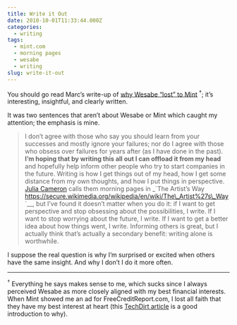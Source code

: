 ```yaml
---
title: Write it Out
date: 2010-10-01T11:33:44.000Z
categories:
  - writing
tags:
  - mint.com
  - morning pages
  - wesabe
  - writing
slug: write-it-out
---
```

You should go read Marc’s write-up of [why Wesabe “lost” to Mint][1] <sup>†</sup>; it’s interesting, insightful, and clearly written.

It was two sentences that aren’t about Wesabe or Mint which caught my attention; the emphasis is mine.

> I don’t agree with those who say you should learn from your successes and mostly ignore your failures; nor do I agree with those who obsess over failures for years after (as I have done in the past). **I’m hoping that by writing this all out I can offload it from my head** and hopefully help inform other people who try to start companies in the future.
Writing is how I get things out of my head, how I get some distance from my own thoughts, and how I put things in perspective. [Julia Cameron][2]  calls them morning pages in _\`The Artist’s Way <https://secure.wikimedia.org/wikipedia/en/wiki/The\_Artist%27s\_Way>\`__, but I’ve found it doesn’t matter when you do it: if I want to get perspective and stop obsessing about the possibilities, I write. If I want to stop worrying about the future, I write. If I want to get a better idea about how things went, I write. Informing others is great, but I actually think that’s actually a secondary benefit: writing alone is worthwhile.

I suppose the real question is why I’m surprised or excited when others have the same insight. And why I don’t I do it more often.

<hr class="docutils" />

<sup>†</sup> Everything he says makes sense to me, which sucks since I always perceived Wesabe as more closely aligned with my best financial interests. When Mint showed me an ad for FreeCreditReport.com, I lost all faith that they have my best interest at heart (this [TechDirt article][3]  is a good introduction to why).



 [1]: http://blog.precipice.org/why-wesabe-lost-to-mint
 [2]: https://secure.wikimedia.org/wikipedia/en/wiki/Julia_Cameron
 [3]: http://www.techdirt.com/articles/20100302/2343298378.shtml
